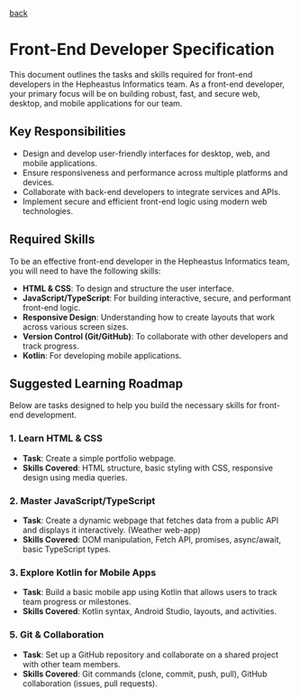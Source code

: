 [back](../README.md)

# Front-End Developer Specification

This document outlines the tasks and skills required for front-end developers in the Hepheastus Informatics team. As a front-end developer, your primary focus will be on building robust, fast, and secure web, desktop, and mobile applications for our team.

## Key Responsibilities

- Design and develop user-friendly interfaces for desktop, web, and mobile applications.
- Ensure responsiveness and performance across multiple platforms and devices.
- Collaborate with back-end developers to integrate services and APIs.
- Implement secure and efficient front-end logic using modern web technologies.

## Required Skills

To be an effective front-end developer in the Hepheastus Informatics team, you will need to have the following skills:

- **HTML & CSS**: To design and structure the user interface.
- **JavaScript/TypeScript**: For building interactive, secure, and performant front-end logic.
- **Responsive Design**: Understanding how to create layouts that work across various screen sizes.
- **Version Control (Git/GitHub)**: To collaborate with other developers and track progress.
- **Kotlin**: For developing mobile applications.

## Suggested Learning Roadmap

Below are tasks designed to help you build the necessary skills for front-end development.

### 1. Learn HTML & CSS
   - **Task**: Create a simple portfolio webpage.
   - **Skills Covered**: HTML structure, basic styling with CSS, responsive design using media queries.

### 2. Master JavaScript/TypeScript
   - **Task**: Create a dynamic webpage that fetches data from a public API and displays it interactively. (Weather web-app)
   - **Skills Covered**: DOM manipulation, Fetch API, promises, async/await, basic TypeScript types.

### 3. Explore Kotlin for Mobile Apps
   - **Task**: Build a basic mobile app using Kotlin that allows users to track team progress or milestones.
   - **Skills Covered**: Kotlin syntax, Android Studio, layouts, and activities.

### 5. Git & Collaboration
   - **Task**: Set up a GitHub repository and collaborate on a shared project with other team members.
   - **Skills Covered**: Git commands (clone, commit, push, pull), GitHub collaboration (issues, pull requests).

